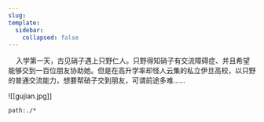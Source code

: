 ```yaml
---
slug: 
template:
  sidebar:
    collapsed: false
---
```


&nbsp;&nbsp;&nbsp;&nbsp;入学第一天，古见硝子遇上只野仁人。只野得知硝子有交流障碍症、并且希望能够交到一百位朋友协助她。但是在高升学率却怪人云集的私立伊旦高校，以只野的普通交流能力，想要帮硝子交到朋友，可谓前途多难......

![[gujian.jpg]]

```query
path:./*
```


